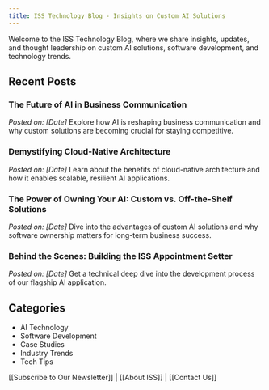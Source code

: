 ```yaml
---
title: ISS Technology Blog - Insights on Custom AI Solutions
---
```


Welcome to the ISS Technology Blog, where we share insights, updates, and thought leadership on custom AI solutions, software development, and technology trends.

## Recent Posts

### The Future of AI in Business Communication
*Posted on: [Date]*
Explore how AI is reshaping business communication and why custom solutions are becoming crucial for staying competitive.

### Demystifying Cloud-Native Architecture
*Posted on: [Date]*
Learn about the benefits of cloud-native architecture and how it enables scalable, resilient AI applications.

### The Power of Owning Your AI: Custom vs. Off-the-Shelf Solutions
*Posted on: [Date]*
Dive into the advantages of custom AI solutions and why software ownership matters for long-term business success.

### Behind the Scenes: Building the ISS Appointment Setter
*Posted on: [Date]*
Get a technical deep dive into the development process of our flagship AI application.

## Categories
- AI Technology
- Software Development
- Case Studies
- Industry Trends
- Tech Tips

[[Subscribe to Our Newsletter]] | [[About ISS]] | [[Contact Us]]